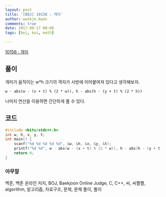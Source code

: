 ```yaml
---
layout: post
title: '[BOJ] 10158 : 개미'
author: wookje.kwon
comments: true
date: 2017-09-17 00:09
tags: [boj, koi, math]

---
```


[10158 : 개미](https://www.acmicpc.net/problem/10158)

## 풀이

개미가 움직이는 w*h 크기의 격자가 사방에 이어붙여져 있다고 생각해보자.

`w - abs(w - (x + t) % (2 * w)), h - abs(h - (y + t) % (2 * h))`

나머지 연산을 이용하면 간단하게 풀 수 있다.

## 코드

```cpp
#include <bits/stdc++.h>
int w, h, x, y, t;
int main() {
    scanf("%d %d %d %d %d", &w, &h, &x, &y, &t);
    printf("%d %d", w - abs(w - (x + t) % (2 * w)), h - abs(h - (y + t) % (2 * h)));
    return 0;
}
```

### 아무말  
백준, 백준 온라인 저지, BOJ, Baekjoon Online Judge, C, C++, 씨, 씨쁠쁠, algorithm, 알고리즘, 자료구조, 문제, 문제 풀이, 풀이